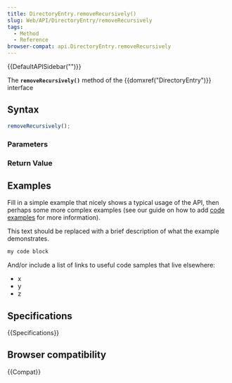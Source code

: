 ```yaml
---
title: DirectoryEntry.removeRecursively()
slug: Web/API/DirectoryEntry/removeRecursively
tags:
  - Method
  - Reference
browser-compat: api.DirectoryEntry.removeRecursively
---
```

{{DefaultAPISidebar("")}}

The **`removeRecursively()`** method of the {{domxref("DirectoryEntry")}} interface 

## Syntax

```js
removeRecursively();
```

### Parameters



### Return Value



## Examples

Fill in a simple example that nicely shows a typical usage of the API, then perhaps some more complex examples (see our guide on how to add [code examples](/en-US/docs/MDN/Contribute/Structures/Code_examples) for more information).

This text should be replaced with a brief description of what the example demonstrates.

```js
my code block
```

And/or include a list of links to useful code samples that live elsewhere:

*   x
*   y
*   z

## Specifications

{{Specifications}}

## Browser compatibility

{{Compat}}


